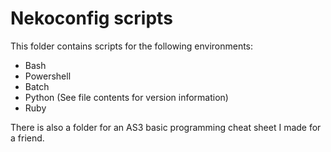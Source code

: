 # Nekoconfig scripts #

This folder contains scripts for the following environments:

- Bash
- Powershell
- Batch
- Python (See file contents for version information)
- Ruby

There is also a folder for an AS3 basic programming cheat sheet I made for a friend.
